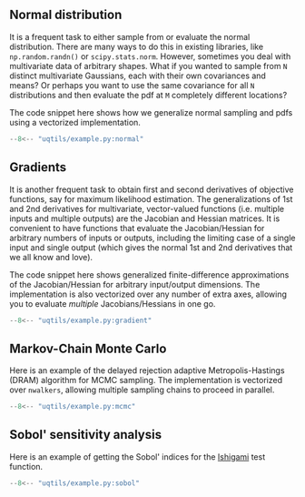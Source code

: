 ## Normal distribution
It is a frequent task to either sample from or evaluate the normal distribution. There are many ways to do this in
existing libraries, like `np.random.randn()` or `scipy.stats.norm`. However, sometimes you deal with multivariate data
of arbitrary shapes. What if you wanted to sample from `N` distinct multivariate Gaussians, each with their own
covariances and means? Or perhaps you want to use the same covariance for all `N` distributions and then evaluate
the pdf at `M` completely different locations?

The code snippet here shows how we generalize normal sampling and pdfs using a vectorized implementation.

```python title="Vectorized sample/pdf"
--8<-- "uqtils/example.py:normal"
```

## Gradients
It is another frequent task to obtain first and second derivatives of objective functions, say for maximum likelihood
estimation. The generalizations of 1st and 2nd derivatives for multivariate, vector-valued functions
(i.e. multiple inputs and multiple outputs) are the Jacobian and Hessian matrices. It is convenient to have functions
that evaluate the Jacobian/Hessian for arbitrary numbers of inputs or outputs, including the limiting case of a single
input and single output (which gives the normal 1st and 2nd derivatives that we all know and love).

The code snippet here shows generalized finite-difference approximations of the Jacobian/Hessian for arbitrary
input/output dimensions. The implementation is also vectorized over any number of extra axes, allowing you to evaluate
_multiple_ Jacobians/Hessians in one go.

```python title="Vectorized Jacobians/Hessians"
--8<-- "uqtils/example.py:gradient"
```

## Markov-Chain Monte Carlo
Here is an example of the delayed rejection adaptive Metropolis-Hastings (DRAM) algorithm for MCMC sampling. The
implementation is vectorized over `nwalkers`, allowing multiple sampling chains to proceed in parallel.

```python title="MCMC sampling"
--8<-- "uqtils/example.py:mcmc"
```

## Sobol' sensitivity analysis
Here is an example of getting the Sobol' indices for the [Ishigami](https://ieeexplore.ieee.org/document/151285) test function.

```python title="Sobol' sensitivity analysis"
--8<-- "uqtils/example.py:sobol"
```
